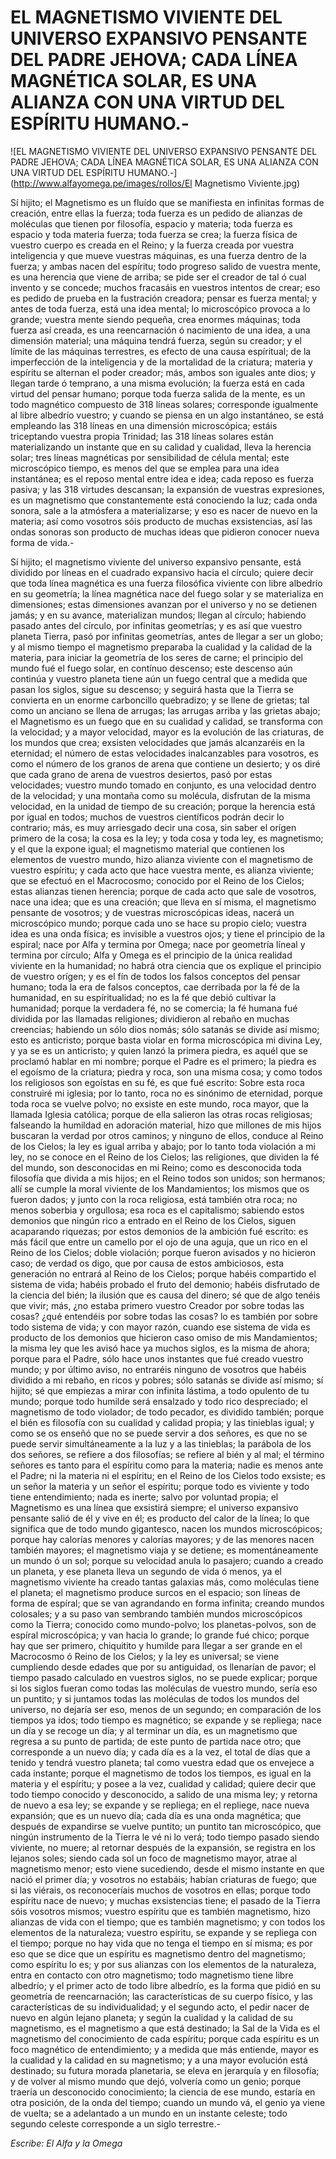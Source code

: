 # EL MAGNETISMO VIVIENTE DEL UNIVERSO EXPANSIVO PENSANTE DEL PADRE JEHOVA; CADA LÍNEA MAGNÉTICA SOLAR, ES UNA ALIANZA CON UNA VIRTUD DEL ESPÍRITU HUMANO.-

![EL MAGNETISMO VIVIENTE DEL UNIVERSO EXPANSIVO PENSANTE DEL PADRE JEHOVA; CADA LÍNEA MAGNÉTICA SOLAR, ES UNA ALIANZA CON UNA VIRTUD DEL ESPÍRITU HUMANO.-](http://www.alfayomega.pe/images/rollos/El Magnetismo Viviente.jpg)

Sí hijito; el Magnetismo es un fluído que se manifiesta en infinitas formas de creación, entre ellas la fuerza; toda fuerza es un pedido de alianzas de moléculas que tienen por filosofía, espacio y materia; toda fuerza es espacio y toda materia fuerza; toda fuerza se crea; la fuerza física de vuestro cuerpo es creada en el Reino; y la fuerza creada por vuestra inteligencia y que mueve vuestras máquinas, es una fuerza dentro de la fuerza; y ambas nacen del espíritu; todo progreso salido de vuestra mente, es una herencia que viene de arriba; se pide ser el creador de tal ó cual invento y se concede; muchos fracasáis en vuestros intentos de crear; eso es pedido de prueba en la fustración creadora; pensar es fuerza mental; y antes de toda fuerza, está una idea mental; lo microscópico provoca a lo grande; vuestra mente siendo pequeña, crea enormes máquinas; toda fuerza así creada, es una reencarnación ó nacimiento de una idea, a una dimensión material; una máquina tendrá fuerza, según su creador; y el límite de las máquinas terrestres, es efecto de una causa espíritual; de la imperfección de la inteligencia y de la mortalidad de la criatura; materia y espíritu se alternan el poder creador; más, ambos son iguales ante dios; y llegan tarde ó temprano, a una misma evolución; la fuerza está en cada virtud del pensar humano; porque toda fuerza salida de la mente, es un todo magnético compuesto de 318 líneas solares; corresponde igualmente al libre albedrío vuestro; y cuando se piensa en un algo instantáneo, se está empleando las 318 líneas en una dimensión microscópica; estáis triceptando vuestra propia Trinidad; las 318 líneas solares están materializando un instante que en su calidad y cualidad, lleva la herencia solar; tres líneas magnéticas por sensibilidad de célula mental; este microscópico tiempo, es menos del que se emplea para una idea instantánea; es el reposo mental entre idea e idea; cada reposo es fuerza pasiva; y las 318 virtudes descansan; la expansión de vuestras expresiones, es un magnetismo que constantemente está conociendo la luz; cada onda sonora, sale a la atmósfera a materializarse; y eso es nacer de nuevo en la materia; así como vosotros sóis producto de muchas exsistencias, así las ondas sonoras son producto de muchas ideas que pidieron conocer nueva forma de vida.-

Sí hijito; el magnetismo viviente del universo expansivo pensante, está dividido por líneas en el cuadrado expansivo hacia el círculo; quiere decir que toda línea magnética es una fuerza filosófica viviente con libre albedrío en su geometría; la línea magnética nace del fuego solar y se materializa en dimensiones; estas dimensiones avanzan por el universo y no se detienen jamás; y en su avance, materializan mundos; llegan al círculo; habiendo pasado antes del círculo, por infinitas geometrías; y es así que vuestro planeta Tierra, pasó por infinitas geometrías, antes de llegar a ser un globo; y al mismo tiempo el magnetismo preparaba la cualidad y la calidad de la materia, para iniciar la geometría de los seres de carne; el principio del mundo fué el fuego solar, en contínuo descenso; este descenso aún continúa y vuestro planeta tiene aún un fuego central que a medida que pasan los siglos, sigue su descenso; y seguirá hasta que la Tierra se convierta en un enorme carboncillo quebradizo; y se llene de grietas; tal como un anciano se llena de arrugas; las arrugas arriba y las grietas abajo; el Magnetismo es un fuego que en su cualidad y calidad, se transforma con la velocidad; y a mayor velocidad, mayor es la evolución de las criaturas, de los mundos que crea; exsisten velocidades que jamás alcanzaréis en la eternidad; el número de estas velocidades inalcanzables para vosotros, es como el número de los granos de arena que contiene un desierto; y os diré que cada grano de arena de vuestros desiertos, pasó por estas velocidades; vuestro mundo tomado en conjunto, es una velocidad dentro de la velocidad; y una montaña como su molécula, disfrutan de la misma velocidad, en la unidad de tiempo de su creación; porque la herencia está por igual en todos; muchos de vuestros científicos podrán decir lo contrario; más, es muy arriesgado decir una cosa, sin saber el orígen primero de la cosa; la cosa es la ley; y toda cosa y toda ley, es magnetismo; y el que la expone igual; el magnetismo material que contienen los elementos de vuestro mundo, hizo alianza viviente con el magnetismo de vuestro espíritu; y cada acto que hace vuestra mente, es alianza viviente; que se efectuó en el Macrocosmo; conocido por el Reino de los Cielos; estas alianzas tienen herencia; porque de cada acto que sale de vosotros, nace una idea; que es una creación; que lleva en sí misma, el magnetismo pensante de vosotros; y de vuestras microscópicas ideas, nacerá un microscópico mundo; porque cada uno se hace su propio cielo; vuestra idea es una onda física; es invisible a vuestros ojos; y tiene el principio de la espiral; nace por Alfa y termina por Omega; nace por geometría líneal y termina por círculo; Alfa y Omega es el principio de la única realidad viviente en la humanidad; no habrá otra ciencia que os explique el principio de vuestro orígen; y es el fín de todos los falsos conceptos del pensar humano; toda la era de falsos conceptos, cae derribada por la fé de la humanidad, en su espíritualidad; no es la fé que debió cultivar la humanidad; porque la verdadera fé, no se comercia; la fé humana fué dividida por las llamadas religiones; dividieron al rebaño en muchas creencias; habiendo un sólo dios nomás; sólo satanás se divide así mismo; esto es anticristo; porque basta violar en forma microscópica mi divina Ley, y ya se es un anticristo; y quien lanzó la primera piedra, es aquél que se proclamó hablar en mi nombre; porque el Padre es el primero; la piedra es el egoísmo de la criatura; piedra y roca, son una misma cosa; y como todos los religiosos son egoístas en su fé, es que fué escrito: Sobre esta roca construiré mi iglesia; por lo tanto, roca no es sinónimo de eternidad, porque toda roca se vuelve polvo; no exsiste en este mundo, roca mayor, que la llamada Iglesia católica; porque de ella salieron las otras rocas religiosas; falseando la humildad en adoración material, hizo que millones de mis hijos buscaran la verdad por otros caminos; y ninguno de ellos, conduce al Reino de los Cielos; la ley es igual arriba y abajo; por lo tanto toda violación a mi ley, no se conoce en el Reino de los Cielos; las religiones, que dividen la fé del mundo, son desconocidas en mi Reino; como es desconocida toda filosofía que divida a mis hijos; en el Reino todos son unidos; son hermanos; allí se cumple la moral viviente de los Mandamientos; los mismos que os fueron dados; y junto con la roca religiosa, está también otra roca; no menos soberbia y orgullosa; esa roca es el capitalismo; sabiendo estos demonios que ningún rico a entrado en el Reino de los Cielos, siguen acaparando riquezas; por estos demonios de la ambición fué escrito: es más fácil que entre un camello por el ojo de una aguja, que un rico en el Reino de los Cielos; doble violación; porque fueron avisados y no hicieron caso; de verdad os digo, que por causa de estos ambiciosos, esta generación no entrará al Reino de los Cielos; porque habéis compartido el sistema de vida; habéis probado el fruto del demonio; habéis disfrutado de la ciencia del bién; la ilusión que es causa del dinero; sé que de algo tenéis que vivir; más, ¿no estaba primero vuestro Creador por sobre todas las cosas? ¿qué entendéis por sobre todas las cosas? lo es también por sobre todo sistema de vida; y con mayor razón, cuando ese sistema de vida es producto de los demonios que hicieron caso omiso de mis Mandamientos; la misma ley que les avisó hace ya muchos siglos, es la misma de ahora; porque para el Padre, sólo hace unos instantes que fué creado vuestro mundo; y por último aviso, no entraréis ninguno de vosotros que habéis dividido a mi rebaño, en ricos y pobres; sólo satanás se divide así mismo; sí hijito; sé que empiezas a mirar con infinita lástima, a todo opulento de tu mundo; porque todo humilde será ensalzado y todo rico despreciado; el magnetismo de todo violador; de todo pecador, es dividido también; porque el bién es filosofía con su cualidad y calidad propia; y las tinieblas igual; y como se os enseñó que no se puede servir a dos señores, es que no se puede servir simultáneamente a la luz y a las tinieblas; la parábola de los dos señores, se refiere a dos filosofías; se refiere al bién y al mal; el término señores es tanto para el espíritu como para la materia; nadie es menos ante el Padre; ni la materia ni el espíritu; en el Reino de los Cielos todo exsiste; es un señor la materia y un señor el espíritu; porque todo es viviente y todo tiene entendimiento; nada es inerte; salvo por voluntad propia; el Magnetismo es una línea que exsistirá siempre; el universo expansivo pensante salió de él y vive en él; es producto del calor de la línea; lo que significa que de todo mundo gigantesco, nacen los mundos microscópicos; porque hay calorías menores y calorías mayores; y de las menores nacen también mayores; el magnetismo viaja y se detiene; es momentáneamente un mundo ó un sol; porque su velocidad anula lo pasajero; cuando a creado un planeta, y ese planeta lleva un segundo de vida ó menos, ya el magnetismo viviente ha creado tantas galaxias más, como moléculas tiene el planeta; el magnetismo produce surcos en el espacio; son líneas de forma de espíral; que se van agrandando en forma infinita; creando mundos colosales; y a su paso van sembrando también mundos microscópicos como la Tierra; conocido como mundo-polvo; los planetas-polvos, son de espíral microscópica; y van hacia lo grande; lo grande fué chico; porque hay que ser primero, chiquitito y humilde para llegar a ser grande en el Macrocosmo ó Reino de los Cielos; y la ley es universal; se viene cumpliendo desde edades que por su antiguidad, os llenarían de pavor; el tiempo pasado calculado en vuestros siglos, no se puede explicar; porque si los siglos fueran como todas las moléculas de vuestro mundo, sería eso un puntito; y si juntamos todas las moléculas de todos los mundos del universo, no dejaría ser eso, menos de un segundo; en comparación de los tiempos ya idos; todo tiempo es magnético; se expande y se repliega; nace un día y se recoge un día; y al terminar un día, es un magnetismo que regresa a su punto de partida; de este punto de partida nace otro; que corresponde a un nuevo día; y cada día es a la vez, el total de días que a tenido y tendrá vuestro planeta; tal como vuestra edad que os envejece a cada instante; porque el magnetismo de todos los tiempos, es igual en la materia y el espíritu; y posee a la vez, cualidad y calidad; quiere decir que todo tiempo conocido y desconocido, a salido de una misma ley; y retorna de nuevo a esa ley; se expande y se repliega; en el repliege, nace nueva expansión; que es un nuevo día; cada día es una onda magnética; que después de expandirse se vuelve puntito; un puntito tan microscópico, que ningún instrumento de la Tierra le vé ni lo verá; todo tiempo pasado siendo viviente, no muere; al retornar después de la expansión, se registra en los lejanos soles; siendo cada sol un foco de magnetismo mayor, atrae al magnetismo menor; esto viene sucediendo, desde el mismo instante en que nació el primer día; y vosotros no estabáis; habían criaturas de fuego; que si las viérais, os reconoceríais muchos de vosotros en ellas; porque todo espíritu nace de nuevo; y muchas exsistencias tiene; el pasado de la Tierra sóis vosotros mismos; vuestro espíritu que es también magnetismo, hizo alianzas de vida con el tiempo; que es también magnetismo; y con todos los elementos de la naturaleza; vuestro espíritu, se expande y se repliega con el tiempo; porque no hay vida que no tenga el tiempo en sí misma; es por eso que se dice que un espíritu es magnetismo dentro del magnetismo; como espíritu lo es; y por sus alianzas con los elementos de la naturaleza, entra en contacto con otro magnetismo; todo magnetismo tiene libre albedrío; y el primer acto de todo libre albedrío, es la forma que pidió en su geometría de reencarnación; las características de su cuerpo físico, y las características de su individualidad; y el segundo acto, el pedir nacer de nuevo en algún lejano planeta; y según la cualidad y la calidad de su magnetismo, es el magnetismo a que está destinado; la Sal de la Vida es el magnetismo del conocimiento de cada espíritu; porque cada espíritu es un foco magnético de entendimiento; y a medida que más entiende, mayor es la cualidad y la calidad en su magnetismo; y a una mayor evolución está destinado; su futura morada planetaria, se eleva en jerarquía y en filosofía; y de volver al mismo mundo que dejó, volvería como un genio; porque traería un desconocido conocimiento; la ciencia de ese mundo, estaría en otra posición, de la onda del tiempo; cuando un mundo vá, el genio ya viene de vuelta; se a adelantado a un mundo en un instante celeste; todo segundo celeste corresponde a un siglo terrestre.-

*Escribe: El Alfa y la Omega*

